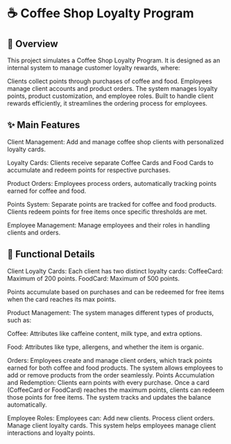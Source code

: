 # ☕ Coffee Shop Loyalty Program

## 📝 Overview

This project simulates a Coffee Shop Loyalty Program. It is designed as an internal system to manage customer loyalty rewards, where:

Clients collect points through purchases of coffee and food.
Employees manage client accounts and product orders.
The system manages loyalty points, product customization, and employee roles. Built to handle client rewards efficiently, it streamlines the ordering process for employees.

## ✨ Main Features

Client Management: Add and manage coffee shop clients with personalized loyalty cards.

Loyalty Cards: Clients receive separate Coffee Cards and Food Cards to accumulate and redeem points for respective purchases.

Product Orders: Employees process orders, automatically tracking points earned for coffee and food.

Points System: Separate points are tracked for coffee and food products. Clients redeem points for free items once specific thresholds are met.

Employee Management: Manage employees and their roles in handling clients and orders.

## 🔧 Functional Details

Client Loyalty Cards:
Each client has two distinct loyalty cards:
CoffeeCard: Maximum of 200 points.
FoodCard: Maximum of 500 points.

Points accumulate based on purchases and can be redeemed for free items when the card reaches its max points.

Product Management:
The system manages different types of products, such as:

Coffee: Attributes like caffeine content, milk type, and extra options.

Food: Attributes like type, allergens, and whether the item is organic.

Orders:
Employees create and manage client orders, which track points earned for both coffee and food products. The system allows employees to add or remove products from the order seamlessly.
Points Accumulation and Redemption:
Clients earn points with every purchase. Once a card (CoffeeCard or FoodCard) reaches the maximum points, clients can redeem those points for free items. The system tracks and updates the balance automatically.

Employee Roles:
Employees can:
Add new clients.
Process client orders.
Manage client loyalty cards.
This system helps employees manage client interactions and loyalty points.
